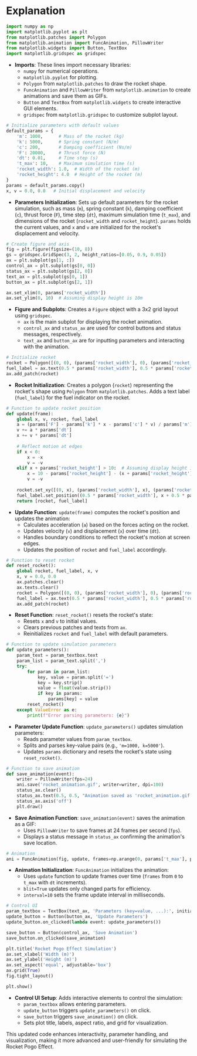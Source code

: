 
# Explanation 

```python
import numpy as np
import matplotlib.pyplot as plt
from matplotlib.patches import Polygon
from matplotlib.animation import FuncAnimation, PillowWriter
from matplotlib.widgets import Button, TextBox
import matplotlib.gridspec as gridspec
```

- **Imports**: These lines import necessary libraries:
  - `numpy` for numerical operations.
  - `matplotlib.pyplot` for plotting.
  - `Polygon` from `matplotlib.patches` to draw the rocket shape.
  - `FuncAnimation` and `PillowWriter` from `matplotlib.animation` to create animations and save them as GIFs.
  - `Button` and `TextBox` from `matplotlib.widgets` to create interactive GUI elements.
  - `gridspec` from `matplotlib.gridspec` to customize subplot layout.

```python
# Initialize parameters with default values
default_params = {
    'm': 1000,      # Mass of the rocket (kg)
    'k': 5000,      # Spring constant (N/m)
    'c': 200,       # Damping coefficient (Ns/m)
    'F': 20000,     # Thrust force (N)
    'dt': 0.01,     # Time step (s)
    't_max': 10,    # Maximum simulation time (s)
    'rocket_width': 1.0,  # Width of the rocket (m)
    'rocket_height': 4.0  # Height of the rocket (m)
}
params = default_params.copy()
x, v = 0.0, 0.0   # Initial displacement and velocity
```

- **Parameters Initialization**: Sets up default parameters for the rocket simulation, such as mass (`m`), spring constant (`k`), damping coefficient (`c`), thrust force (`F`), time step (`dt`), maximum simulation time (`t_max`), and dimensions of the rocket (`rocket_width` and `rocket_height`). `params` holds the current values, and `x` and `v` are initialized for the rocket's displacement and velocity.

```python
# Create figure and axis
fig = plt.figure(figsize=(10, 8))
gs = gridspec.GridSpec(3, 2, height_ratios=[0.05, 0.9, 0.05])
ax = plt.subplot(gs[1, :])
control_ax = plt.subplot(gs[0, 0])
status_ax = plt.subplot(gs[2, 0])
text_ax = plt.subplot(gs[0, 1])
button_ax = plt.subplot(gs[2, 1])

ax.set_xlim(0, params['rocket_width'])
ax.set_ylim(0, 10)  # Assuming display height is 10m
```

- **Figure and Subplots**: Creates a `Figure` object with a 3x2 grid layout using `gridspec`. 
  - `ax` is the main subplot for displaying the rocket animation.
  - `control_ax` and `status_ax` are used for control buttons and status messages, respectively.
  - `text_ax` and `button_ax` are for inputting parameters and interacting with the animation.

```python
# Initialize rocket
rocket = Polygon([(0, 0), (params['rocket_width'], 0), (params['rocket_width'], params['rocket_height']), (0, params['rocket_height'])], closed=True, color='blue')
fuel_label = ax.text(0.5 * params['rocket_width'], 0.5 * params['rocket_height'], 'Fuel', ha='center', va='center', color='white', fontsize=12)
ax.add_patch(rocket)
```

- **Rocket Initialization**: Creates a polygon (`rocket`) representing the rocket's shape using `Polygon` from `matplotlib.patches`. Adds a text label (`fuel_label`) for the fuel indicator on the rocket.

```python
# Function to update rocket position
def update(frame):
    global x, v, rocket, fuel_label
    a = (params['F'] - params['k'] * x - params['c'] * v) / params['m']
    v += a * params['dt']
    x += v * params['dt']
    
    # Reflect motion at edges
    if x < 0:
        x = -x
        v = -v
    elif x + params['rocket_height'] > 10:  # Assuming display height is 10m
        x = 10 - params['rocket_height'] - (x + params['rocket_height'] - 10)
        v = -v
    
    rocket.set_xy([(0, x), (params['rocket_width'], x), (params['rocket_width'], x + params['rocket_height']), (0, x + params['rocket_height'])])
    fuel_label.set_position((0.5 * params['rocket_width'], x + 0.5 * params['rocket_height']))
    return [rocket, fuel_label]
```

- **Update Function**: `update(frame)` computes the rocket's position and updates the animation:
  - Calculates acceleration (`a`) based on the forces acting on the rocket.
  - Updates velocity (`v`) and displacement (`x`) over time (`dt`).
  - Handles boundary conditions to reflect the rocket's motion at screen edges.
  - Updates the position of `rocket` and `fuel_label` accordingly.

```python
# Function to reset rocket
def reset_rocket():
    global rocket, fuel_label, x, v
    x, v = 0.0, 0.0
    ax.patches.clear()
    ax.texts.clear()
    rocket = Polygon([(0, 0), (params['rocket_width'], 0), (params['rocket_width'], params['rocket_height']), (0, params['rocket_height'])], closed=True, color='blue')
    fuel_label = ax.text(0.5 * params['rocket_width'], 0.5 * params['rocket_height'], 'Fuel', ha='center', va='center', color='white', fontsize=12)
    ax.add_patch(rocket)
```

- **Reset Function**: `reset_rocket()` resets the rocket's state:
  - Resets `x` and `v` to initial values.
  - Clears previous patches and texts from `ax`.
  - Reinitializes `rocket` and `fuel_label` with default parameters.

```python
# Function to update simulation parameters
def update_parameters():
    param_text = param_textbox.text
    param_list = param_text.split(',')
    try:
        for param in param_list:
            key, value = param.split('=')
            key = key.strip()
            value = float(value.strip())
            if key in params:
                params[key] = value
        reset_rocket()
    except ValueError as e:
        print(f"Error parsing parameters: {e}")
```

- **Parameter Update Function**: `update_parameters()` updates simulation parameters:
  - Reads parameter values from `param_textbox`.
  - Splits and parses key-value pairs (e.g., `'m=1000, k=5000'`).
  - Updates `params` dictionary and resets the rocket's state using `reset_rocket()`.

```python
# Function to save animation
def save_animation(event):
    writer = PillowWriter(fps=24)
    ani.save('rocket_animation.gif', writer=writer, dpi=100)
    status_ax.clear()
    status_ax.text(0.5, 0.5, "Animation saved as 'rocket_animation.gif'.", ha='center', va='center', fontsize=12)
    status_ax.axis('off')
    plt.draw()
```

- **Save Animation Function**: `save_animation(event)` saves the animation as a GIF:
  - Uses `PillowWriter` to save frames at 24 frames per second (`fps`).
  - Displays a status message in `status_ax` confirming the animation's save location.

```python
# Animation
ani = FuncAnimation(fig, update, frames=np.arange(0, params['t_max'], params['dt']), blit=True, interval=10)
```

- **Animation Initialization**: `FuncAnimation` initializes the animation:
  - Uses `update` function to update frames over time (`frames` from `0` to `t_max` with `dt` increments).
  - `blit=True` updates only changed parts for efficiency.
  - `interval=10` sets the frame update interval in milliseconds.

```python
# Control UI
param_textbox = TextBox(text_ax, 'Parameters (key=value, ...):', initial="m=1000, k=5000, c=200, F=20000, dt=0.01, t_max=10")
update_button = Button(button_ax, 'Update Parameters')
update_button.on_clicked(lambda event: update_parameters())

save_button = Button(control_ax, 'Save Animation')
save_button.on_clicked(save_animation)

plt.title('Rocket Pogo Effect Simulation')
ax.set_xlabel('Width (m)')
ax.set_ylabel('Height (m)')
ax.set_aspect('equal', adjustable='box')
ax.grid(True)
fig.tight_layout()

plt.show()
```

- **Control UI Setup**: Adds interactive elements to control the simulation:
  - `param_textbox` allows entering parameters.
  - `update_button` triggers `update_parameters()` on click.
  - `save_button` triggers `save_animation()` on click.
  - Sets plot title, labels, aspect ratio, and grid for visualization.

This updated code enhances interactivity, parameter handling, and visualization, making it more advanced and user-friendly for simulating the Rocket Pogo Effect.
